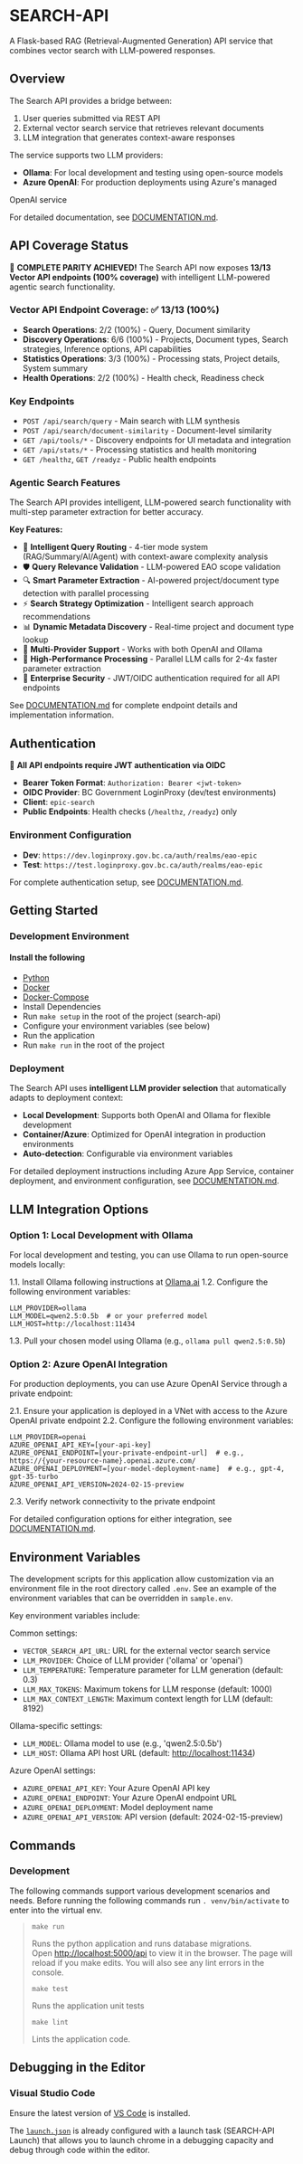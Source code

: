 # SEARCH-API

A Flask-based RAG (Retrieval-Augmented Generation) API service that combines vector search with LLM-powered responses.

## Overview

The Search API provides a bridge between:

1. User queries submitted via REST API
2. External vector search service that retrieves relevant documents
3. LLM integration that generates context-aware responses

The service supports two LLM providers:

- **Ollama**: For local development and testing using open-source models
- **Azure OpenAI**: For production deployments using Azure's managed

OpenAI service

For detailed documentation, see [DOCUMENTATION.md](./DOCUMENTATION.md).

## API Coverage Status

🎉 **COMPLETE PARITY ACHIEVED!** The Search API now exposes **13/13 Vector API endpoints (100% coverage)** with intelligent LLM-powered agentic search functionality.

### Vector API Endpoint Coverage: ✅ 13/13 (100%)

- **Search Operations**: 2/2 (100%) - Query, Document similarity
- **Discovery Operations**: 6/6 (100%) - Projects, Document types, Search strategies, Inference options, API capabilities
- **Statistics Operations**: 3/3 (100%) - Processing stats, Project details, System summary
- **Health Operations**: 2/2 (100%) - Health check, Readiness check

### Key Endpoints

- `POST /api/search/query` - Main search with LLM synthesis
- `POST /api/search/document-similarity` - Document-level similarity
- `GET /api/tools/*` - Discovery endpoints for UI metadata and integration
- `GET /api/stats/*` - Processing statistics and health monitoring
- `GET /healthz`, `GET /readyz` - Public health endpoints

### Agentic Search Features

The Search API provides intelligent, LLM-powered search functionality with multi-step parameter extraction for better accuracy.

**Key Features:**

- 🧠 **Intelligent Query Routing** - 4-tier mode system (RAG/Summary/AI/Agent) with context-aware complexity analysis
- 🛡️ **Query Relevance Validation** - LLM-powered EAO scope validation
- 🔍 **Smart Parameter Extraction** - AI-powered project/document type detection with parallel processing
- ⚡ **Search Strategy Optimization** - Intelligent search approach recommendations
- 📊 **Dynamic Metadata Discovery** - Real-time project and document type lookup
- 🔄 **Multi-Provider Support** - Works with both OpenAI and Ollama
- 🚀 **High-Performance Processing** - Parallel LLM calls for 2-4x faster parameter extraction
- 🔐 **Enterprise Security** - JWT/OIDC authentication required for all API endpoints

See [DOCUMENTATION.md](./DOCUMENTATION.md) for complete endpoint details and implementation information.

## Authentication

🔐 **All API endpoints require JWT authentication via OIDC**

- **Bearer Token Format**: `Authorization: Bearer <jwt-token>`
- **OIDC Provider**: BC Government LoginProxy (dev/test environments)
- **Client**: `epic-search`
- **Public Endpoints**: Health checks (`/healthz`, `/readyz`) only

### Environment Configuration

- **Dev**: `https://dev.loginproxy.gov.bc.ca/auth/realms/eao-epic`
- **Test**: `https://test.loginproxy.gov.bc.ca/auth/realms/eao-epic`

For complete authentication setup, see [DOCUMENTATION.md](./DOCUMENTATION.md#authentication).

## Getting Started

### Development Environment

#### Install the following

- [Python](https://www.python.org/)
- [Docker](https://www.docker.com/)
- [Docker-Compose](https://docs.docker.com/compose/install/)
- Install Dependencies
- Run `make setup` in the root of the project (search-api)
- Configure your environment variables (see below)
- Run the application
- Run `make run` in the root of the project

### Deployment

The Search API uses **intelligent LLM provider selection** that automatically adapts to deployment context:

- **Local Development**: Supports both OpenAI and Ollama for flexible development
- **Container/Azure**: Optimized for OpenAI integration in production environments
- **Auto-detection**: Configurable via environment variables

For detailed deployment instructions including Azure App Service, container deployment, and environment configuration, see [DOCUMENTATION.md](./DOCUMENTATION.md#deployment-guide).

## LLM Integration Options

### Option 1: Local Development with Ollama

For local development and testing, you can use Ollama to run open-source models locally:

1.1. Install Ollama following instructions at [Ollama.ai](https://ollama.ai)
1.2. Configure the following environment variables:

```shell
LLM_PROVIDER=ollama
LLM_MODEL=qwen2.5:0.5b  # or your preferred model
LLM_HOST=http://localhost:11434
```

1.3. Pull your chosen model using Ollama (e.g., `ollama pull qwen2.5:0.5b`)

### Option 2: Azure OpenAI Integration

For production deployments, you can use Azure OpenAI Service through a private endpoint:

2.1. Ensure your application is deployed in a VNet with access to the Azure OpenAI private endpoint
2.2. Configure the following environment variables:

```shell
LLM_PROVIDER=openai
AZURE_OPENAI_API_KEY=[your-api-key]
AZURE_OPENAI_ENDPOINT=[your-private-endpoint-url]  # e.g., https://{your-resource-name}.openai.azure.com/
AZURE_OPENAI_DEPLOYMENT=[your-model-deployment-name]  # e.g., gpt-4, gpt-35-turbo
AZURE_OPENAI_API_VERSION=2024-02-15-preview
```

2.3. Verify network connectivity to the private endpoint

For detailed configuration options for either integration, see [DOCUMENTATION.md](./DOCUMENTATION.md).

## Environment Variables

The development scripts for this application allow customization via an environment file in the root directory called `.env`. See an example of the environment variables that can be overridden in `sample.env`.

Key environment variables include:

Common settings:

- `VECTOR_SEARCH_API_URL`: URL for the external vector search service
- `LLM_PROVIDER`: Choice of LLM provider ('ollama' or 'openai')
- `LLM_TEMPERATURE`: Temperature parameter for LLM generation (default: 0.3)
- `LLM_MAX_TOKENS`: Maximum tokens for LLM response (default: 1000)
- `LLM_MAX_CONTEXT_LENGTH`: Maximum context length for LLM (default: 8192)

Ollama-specific settings:

- `LLM_MODEL`: Ollama model to use (e.g., 'qwen2.5:0.5b')
- `LLM_HOST`: Ollama API host URL (default: [http://localhost:11434](http://localhost:11434))

Azure OpenAI settings:

- `AZURE_OPENAI_API_KEY`: Your Azure OpenAI API key
- `AZURE_OPENAI_ENDPOINT`: Your Azure OpenAI endpoint URL
- `AZURE_OPENAI_DEPLOYMENT`: Model deployment name
- `AZURE_OPENAI_API_VERSION`: API version (default: 2024-02-15-preview)

## Commands

### Development

The following commands support various development scenarios and needs.
Before running the following commands run `. venv/bin/activate` to enter into the virtual env.

> `make run`
>
> Runs the python application and runs database migrations.  
Open [http://localhost:5000/api](http://localhost:5000/api) to view it in the browser.
> The page will reload if you make edits.
> You will also see any lint errors in the console.
>
> `make test`
>
> Runs the application unit tests
>
> `make lint`
>
> Lints the application code.

## Debugging in the Editor

### Visual Studio Code

Ensure the latest version of [VS Code](https://code.visualstudio.com) is installed.

The [`launch.json`](.vscode/launch.json) is already configured with a launch task (SEARCH-API Launch) that allows you to launch chrome in a debugging capacity and debug through code within the editor.
